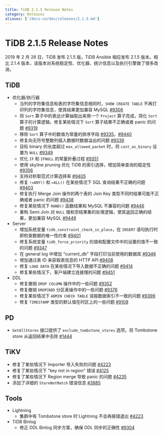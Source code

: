 ```yaml
---
title: TiDB 2.1.5 Release Notes
category: Releases
aliases: ['/docs-cn/dev/releases/2.1.5.md']
---
```


# TiDB 2.1.5 Release Notes

2019 年 2 月 28 日，TiDB 发布 2.1.5 版，TiDB Ansible 相应发布 2.1.5 版本。相比 2.1.4 版本，该版本对系统稳定性、优化器、统计信息以及执行引擎做了很多改进。

## TiDB

+ 优化器/执行器
    - 当列的字符集信息和表的字符集信息相同时，`SHOW CREATE TABLE` 不再打印列的字符集信息，使其结果更加兼容 MySQL [#9306](https://github.com/pingcap/tidb/pull/9306)
    - 将 `Sort` 算子中的表达计算抽取出来用一个 `Project` 算子完成，简化 `Sort` 算子的计算逻辑，修复某些情况下 `Sort` 算子结果不正确或者 panic 的问题 [#9319](https://github.com/pingcap/tidb/pull/9319)
    - 移除 `Sort` 算子中的数值为常量的排序字段 [#9335](https://github.com/pingcap/tidb/pull/9335)，[#9440](https://github.com/pingcap/tidb/pull/9440)
    - 修复向无符号整数列插入数据时数据溢出的问题 [#9339](https://github.com/pingcap/tidb/pull/9339)
    - 目标 binary 的长度超过 `max_allowed_packet` 时，将 `cast_as_binary` 设置为 `NULL` [#9349](https://github.com/pingcap/tidb/pull/9349)
    - 优化 `IF` 和 `IFNULL` 的常量折叠过程 [#9351](https://github.com/pingcap/tidb/pull/9351)
    - 使用 skyline pruning 优化 TiDB 的索引选择，增加简单查询的稳定性 [#9356](https://github.com/pingcap/tidb/pull/9356)
    - 支持对析取范式计算选择率 [#9405](https://github.com/pingcap/tidb/pull/9405)
    - 修复 `!=ANY()` 和 `=ALL()` 在某些情况下 SQL 查询结果不正确的问题 [#9403](https://github.com/pingcap/tidb/pull/9403)
    - 修复执行 Merge Join 操作的两个表的 Join Key 类型不同时结果可能不正确或者 panic 的问题 [#9438](https://github.com/pingcap/tidb/pull/9438)
    - 修复某些情况下 `RAND()` 函数结果和 MySQL 不兼容的问题 [#9446](https://github.com/pingcap/tidb/pull/9446)
    - 重构 Semi Join 对 `NULL` 值和空结果集的处理逻辑，使其返回正确的结果，更加兼容 MySQL [#9449](https://github.com/pingcap/tidb/pull/9449)
+ Server
    - 增加系统变量 `tidb_constraint_check_in_place`，在 `INSERT` 语句执行时即检查数据的唯一性约束 [#9401](https://github.com/pingcap/tidb/pull/9401)
    - 修复系统变量 `tidb_force_priority` 的值和配置文件中的设置的值不一致的问题 [#9347](https://github.com/pingcap/tidb/pull/9347)
    - 在 general log 中增加 “current_db” 字段打印当前使用的数据库 [#9346](https://github.com/pingcap/tidb/pull/9346)
    - 增加通过表 ID 来获取表信息的 HTTP API [#9408](https://github.com/pingcap/tidb/pull/9408)
    - 修复 `LOAD DATA` 在某些情况下导入数据不正确的问题 [#9414](https://github.com/pingcap/tidb/pull/9414)
    - 修复某些情况下，客户端建立连接慢的问题 [#9451](https://github.com/pingcap/tidb/pull/9451)
+ DDL
    - 修复撤销 `DROP COLUMN` 操作中的一些问题 [#9352](https://github.com/pingcap/tidb/pull/9352)
    - 修复撤销 `DROP`/`ADD` 分区表操作中的一些问题 [#9376](https://github.com/pingcap/tidb/pull/9376)
    - 修复某些情况下 `ADMIN CHECK TABLE` 误报数据索引不一致的问题 [#9399](https://github.com/pingcap/tidb/pull/9399)
    - 修复 `TIMESTAMP` 类型的默认值在时区上的一些问题 [#9108](https://github.com/pingcap/tidb/pull/9108)

## PD

- `GetAllStores` 接口提供了 `exclude_tombstone_stores` 选项，将 Tombstone store 从返回结果中去除 [#1444](https://github.com/pingcap/pd/pull/1444)

## TiKV

- 修复了某些情况下 Importer 导入失败的问题 [#4223](https://github.com/tikv/tikv/pull/4223)
- 修复了某些情况下 "key not in region" 错误 [#4125](https://github.com/tikv/tikv/pull/4125)
- 修复了某些情况下 Region merge 导致 panic 的问题 [#4235](https://github.com/tikv/tikv/pull/4235)
- 添加了详细的 `StoreNotMatch` 错误信息 [#3885](https://github.com/tikv/tikv/pull/3885)

## Tools

+ Lightning
    - 集群中有 Tombstone store 时 Lightning 不会再报错退出 [#4223](https://github.com/tikv/tikv/pull/4223)
+ TiDB Binlog
    - 修正 DDL Binlog 同步方案，确保 DDL 同步的正确性 [#9304](https://github.com/pingcap/tidb/issues/9304)
